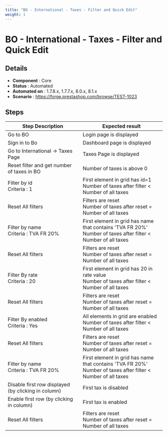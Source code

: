 ```yaml
---
title: "BO - International - Taxes - Filter and Quick Edit"
weight: 1
---
```


# BO - International - Taxes - Filter and Quick Edit
## Details
* **Component** : Core
* **Status** : Automated
* **Automated on** : 1.7.8.x, 1.7.7.x, 8.0.x, 8.1.x
* **Scenario** : https://forge.prestashop.com/browse/TEST-1023

## Steps
| Step Description | Expected result |
| ----- | ----- |
| Go to BO | Login page is displayed |
| Sign in to Bo | Dashboard page is displayed |
| Go to International -> Taxes Page | Taxes Page is displayed |
| Reset filter and get number of taxes in BO | Number of taxes is above 0 |
| Filter by id<br>Criteria : 1 | First element in grid has id=1<br>Number of taxes after filter < Number of all taxes |
| Reset All filters | Filters are reset<br>Number of taxes after reset = Number of all taxes |
| Filter by name <br>Criteria : TVA FR 20% | First element in grid has name that contains 'TVA FR 20%'<br>Number of taxes after filter < Number of all taxes |
| Reset All filters | Filters are reset<br>Number of taxes after reset = Number of all taxes |
| Filter By rate<br>Criteria : 20 | First element in grid has 20 in rate value<br>Number of taxes after filter < Number of all taxes |
| Reset All filters | Filters are reset<br>Number of taxes after reset = Number of all taxes |
| Filter By enabled<br>Criteria : Yes | All elements in grid are enabled<br>Number of taxes after filter < Number of all taxes |
| Reset All filters | Filters are reset<br>Number of taxes after reset = Number of all taxes |
| Filter by name <br>Criteria : TVA FR 20% | First element in grid has name that contains 'TVA FR 20%'<br>Number of taxes after filter < Number of all taxes |
| Disable first row displayed (by clicking in column) | First tax is disabled |
| Enable first row (by clicking in column) | First tax is enabled |
| Reset All filters | Filters are reset<br>Number of taxes after reset = Number of all taxes |
